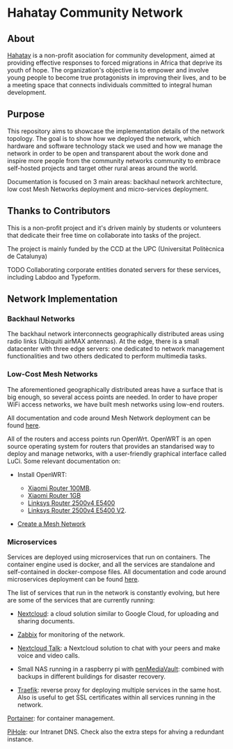 # Hahatay Community Network

## About

[Hahatay](https://hahatay.org) is a non-profit asociation for community development, aimed at providing effective responses to forced migrations in Africa that deprive its youth of hope. The organization's objective is to empower and involve young people to become true protagonists in improving their lives, and to be a meeting space that connects individuals committed to integral human development.

## Purpose

This repository aims to showcase the implementation details of the network topology. The goal is to show how we deployed the network, which hardware and software technology stack we used and how we manage the network in order to be open and transparent about the work done and inspire more people from the community networks community to embrace self-hosted projects and target other rural areas around the world. 

Documentation is focused on 3 main areas: backhaul network architecture, low cost Mesh Networks deployment and micro-services deployment.

## Thanks to Contributors

This is a non-profit project and it's driven mainly by students or volunteers that dedicate their free time on collaborate into tasks of the project.

The project is mainly funded by the CCD at the UPC (Universitat Politècnica de Catalunya)

TODO Collaborating corporate entities donated servers for these services, including Labdoo and Typeform.

## Network Implementation

### Backhaul Networks

The backhaul network interconnects geographically distributed areas using radio links (Ubiquiti airMAX antennas). At the edge, there is a small datacenter with three edge servers: one dedicated to network management functionalities and two others dedicated to perform multimedia tasks.

### Low-Cost Mesh Networks

The aforementioned geographically distributed areas have a surface that is big enough, so several access points are needed. In order to have proper WiFi access networks, we have built mesh networks using low-end routers.

All documentation and code around Mesh Network deployment can be found [here](https://github.com/aucoop/self-hosted-docker-server/wiki).

All of the routers and access points run OpenWrt. OpenWRT is an open source operating system for routers that provides an standarised way to deploy and manage networks, with a user-friendly graphical interface called LuCi. Some relevant documentation on:

* Install OpenWRT:
  * [Xiaomi Router 100MB](https://github.com/aucoop/self-hosted-docker-server/wiki/Install-OpenWrt-Xiaomi-Router-(100MB)).
  * [Xiaomi Router 1GB](https://github.com/aucoop/self-hosted-docker-server/wiki/Install-OpenWrt-Xiaomi-Router-(1GB))
  * [Linksys Router 2500v4 E5400](https://github.com/aucoop/self-hosted-docker-server/wiki/Installing-OpenWRT-in-Linksys-2500v4---E5400-Routers)
  * [Linksys Router 2500v4 E5400 V2](https://github.com/aucoop/self-hosted-docker-server/wiki/Installing-OpenWRT-in-Linksys-2500v4-E5400-Routers-V2).

* [Create a Mesh Network](https://github.com/aucoop/self-hosted-docker-server/wiki/Setting-Up-Mesh-Network-with-OpenWrt-V2) 

### Microservices

Services are deployed using microservices that run on containers. The container engine used is docker, and all the services are standalone and self-contained in docker-compose files. All documentation and code around microservices deployment can be found [here](https://github.com/aucoop/self-hosted-docker-server/tree/documentation/office-server).

The list of services that run in the network is constantly evolving, but here are some of the services that are currently running:

* [Nextcloud](https://nextcloud.com): a cloud solution similar to Google Cloud, for uploading and sharing documents.

* [Zabbix]() for monitoring of the network.

* [Nextcloud Talk](https://nextcloud.com/talk/): a Nextcloud solution to chat with your peers and make voice and video calls.

* Small NAS running in a raspberry pi with [penMediaVault](https://www.openmediavault.org): combined with backups in different buildings for disaster recovery.


* [Traefik](https://traefik.io/): reverse proxy for deploying multiple services in the same host. Also is useful to get SSL certificates within all services running in the network.

[Portainer](https://www.portainer.io/): for container management.

[PiHole](https://pi-hole.net/): our Intranet DNS. Check also the extra steps for ahving a redundant instance.

